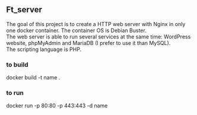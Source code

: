 ## Ft_server

The goal of this project is to create a HTTP web server with Nginx in only one docker container. The
container OS is Debian Buster.<br> 
The web server is able to run several services at the same time: WordPress website, phpMyAdmin and MariaDB (I prefer to use it than MySQL).<br>
The scripting language is PHP.

### to build
docker build -t name .
### to run
docker run -p 80:80 -p 443:443 -d name
